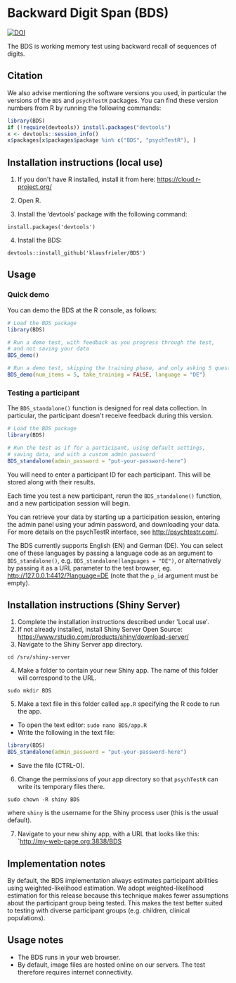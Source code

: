 # Backward Digit Span (BDS)

[![DOI](https://zenodo.org/badge/DOI/10.5281/zenodo.1415363.svg)](https://doi.org/10.5281/zenodo.1415363)

The BDS is working memory test using backward recall of sequences of digits.


## Citation

We also advise mentioning the software versions you used,
in particular the versions of the `BDS` and `psychTestR` packages.
You can find these version numbers from R by running the following commands:

``` r
library(BDS)
if (!require(devtools)) install.packages("devtools")
x <- devtools::session_info()
x$packages[x$packages$package %in% c("BDS", "psychTestR"), ]
```

## Installation instructions (local use)

1. If you don't have R installed, install it from here: https://cloud.r-project.org/

2. Open R.

3. Install the ‘devtools’ package with the following command:

`install.packages('devtools')`

4. Install the BDS:

`devtools::install_github('klausfrieler/BDS')`

## Usage

### Quick demo 

You can demo the BDS at the R console, as follows:

``` r
# Load the BDS package
library(BDS)

# Run a demo test, with feedback as you progress through the test,
# and not saving your data
BDS_demo()

# Run a demo test, skipping the training phase, and only asking 5 questions, as well a changinge the language
BDS_demo(num_items = 5, take_training = FALSE, language = "DE")
```

### Testing a participant

The `BDS_standalone()` function is designed for real data collection.
In particular, the participant doesn't receive feedback during this version.

``` r
# Load the BDS package
library(BDS)

# Run the test as if for a participant, using default settings,
# saving data, and with a custom admin password
BDS_standalone(admin_password = "put-your-password-here")
```

You will need to enter a participant ID for each participant.
This will be stored along with their results.

Each time you test a new participant,
rerun the `BDS_standalone()` function,
and a new participation session will begin.

You can retrieve your data by starting up a participation session,
entering the admin panel using your admin password,
and downloading your data.
For more details on the psychTestR interface, 
see http://psychtestr.com/.

The BDS currently supports English (EN) and  German (DE).
You can select one of these languages by passing a language code as 
an argument to `BDS_standalone()`, e.g. `BDS_standalone(languages = "DE")`,
or alternatively by passing it as a URL parameter to the test browser,
eg. http://127.0.0.1:4412/?language=DE (note that the `p_id` argument must be empty).

## Installation instructions (Shiny Server)

1. Complete the installation instructions described under 'Local use'.
2. If not already installed, install Shiny Server Open Source:
https://www.rstudio.com/products/shiny/download-server/
3. Navigate to the Shiny Server app directory.

`cd /srv/shiny-server`

4. Make a folder to contain your new Shiny app.
The name of this folder will correspond to the URL.

`sudo mkdir BDS`

5. Make a text file in this folder called `app.R`
specifying the R code to run the app.

- To open the text editor: `sudo nano BDS/app.R`
- Write the following in the text file:

``` r
library(BDS)
BDS_standalone(admin_password = "put-your-password-here")
```

- Save the file (CTRL-O).

6. Change the permissions of your app directory so that `psychTestR`
can write its temporary files there.

`sudo chown -R shiny BDS`

where `shiny` is the username for the Shiny process user
(this is the usual default).

7. Navigate to your new shiny app, with a URL that looks like this:
`http://my-web-page.org:3838/BDS

## Implementation notes

By default, the BDS  implementation always estimates participant abilities
using weighted-likelihood estimation.
We adopt weighted-likelihood estimation for this release 
because this technique makes fewer assumptions about the participant group being tested.
This makes the test better suited to testing with diverse participant groups
(e.g. children, clinical populations).

## Usage notes

- The BDS runs in your web browser.
- By default, image files are hosted online on our servers.
The test therefore requires internet connectivity.
